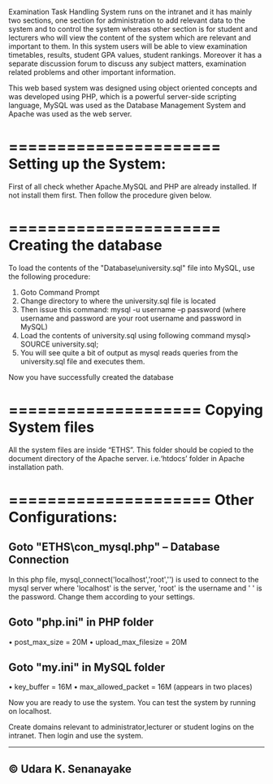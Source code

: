 Examination Task Handling System runs on the intranet and it has mainly two sections, one section
for administration to add relevant data to the system and to control the system whereas
other section is for student and lecturers who will view the content of the system
which are relevant and important to them. In this system users will be able to view
examination timetables, results, student GPA values, student rankings. Moreover it has a separate
discussion forum to discuss any subject matters, examination related problems and
other important information.

This web based system was designed using object oriented concepts and was
developed using PHP, which is a powerful server-side scripting language, MySQL was
used as the Database Management System and Apache was used as the web server.

======================
Setting up the System:
======================

First of all check whether Apache.MySQL and PHP are already installed. 
If not install them first. Then follow the procedure given below.

======================
Creating the database
======================

To load the contents of the "Database\university.sql" file into MySQL, use the following procedure:

1. Goto Command Prompt
2. Change directory to where the university.sql file is located
3. Then issue this command:
	mysql -u username –p password
(where username and password are your root username and password
in MySQL)
4. Load the contents of university.sql using following command
	mysql> SOURCE university.sql;
5. You will see quite a bit of output as mysql reads queries from the
university.sql file and executes them.

Now you have successfully created the database


====================
Copying System files
====================

All the system files are inside “ETHS”. This folder should be copied to the document directory 
of the Apache server. i.e.‘htdocs’ folder in Apache installation path.


=====================
Other Configurations:
=====================


Goto "ETHS\con_mysql.php" – Database Connection
-----------------------------------------------

In this php file, mysql_connect('localhost','root','') is used to connect to the
mysql server where 'localhost' is the server, 'root' is the username and ' ' is the
password. Change them according to your settings.


Goto "php.ini" in PHP folder
--------------------------
• post_max_size = 20M
• upload_max_filesize = 20M

Goto "my.ini" in MySQL folder
---------------------------
• key_buffer = 16M
• max_allowed_packet = 16M (appears in two places)



Now you are ready to use the system. You can test the system by running on localhost.

Create domains relevant to administrator,lecturer or student logins on the intranet. 
Then login and use the system.



--------------------
© Udara K. Senanayake
--------------------


